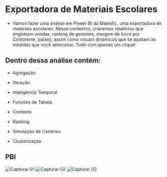 # Exportadora de Materiais Escolares
 
- Vamos fazer uma análise em Power BI da Majestic, uma exportadora de materiais escolares. Nesse contextos, criaremos relatórios que englobam vendas, ranking de gerentes, margem de lucro por Continente, países, assim como visuais dinâmicos que se ajustam às medidas que você selecionar. Tudo com apenas um clique!

## Dentro dessa análise contém:

- Agregação

- Iteração

- Inteligência Temporal

- Funções de Tabela

- Contexto

- Ranking

- Simulação de Cenários

- Clusterização

## PBI


![Capturar 01](https://user-images.githubusercontent.com/82332461/189780820-76e7b775-1bb8-4d7d-9ba2-27920cfdfa05.PNG)
![Capturar 02](https://user-images.githubusercontent.com/82332461/189780839-b56af902-e215-4183-8c3e-a82d3765874d.PNG)
![Capturar 03](https://user-images.githubusercontent.com/82332461/193476708-58d6bcde-968c-47ed-b688-2dced3907cb0.PNG)
